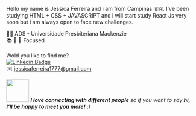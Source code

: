 Hello my name is Jessica Ferreira and i am from Campinas 🇧🇷. 
I've been studying HTML + CSS + JAVASCRIPT and i will start study React Js very soon but i am always open to face new challenges.

👩‍🎓 ADS - Universidade Presbiteriana Mackenzie <br>
📚 🚀 🎯 Focused<br> <br>
Wold you like to find me? <br>
[![Linkedin Badge](https://img.shields.io/badge/-LinkedIn-blue?style=flat-square&logo=Linkedin&logoColor=white&link=https://www.linkedin.com/in/gonzalez-carolina/)](https://www.linkedin.com/in/ferreira-jessicaa/) <br>
✉️ jessicaferreira1777@gmail.com <br>

<img src="https://media.giphy.com/media/LnQjpWaON8nhr21vNW/giphy.gif" width="60"> <em><b>I love connecting with different people</b> so if you want to say <b>hi, I'll be happy to meet you more!</b> :)</em>
